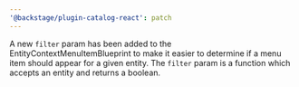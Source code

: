 ```yaml
---
'@backstage/plugin-catalog-react': patch
---
```


A new `filter` param has been added to the EntityContextMenuItemBlueprint to make it easier to determine if a menu item should appear for a given entity. The `filter` param is a function which accepts an entity and returns a boolean.
